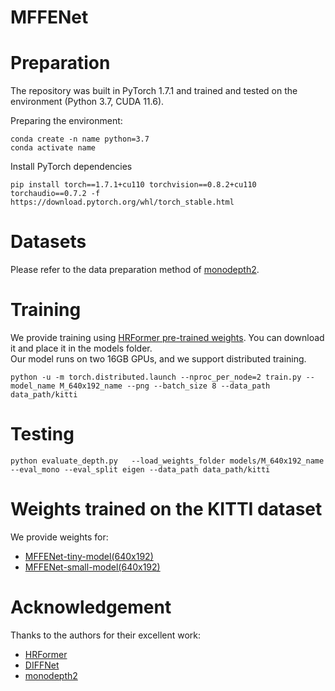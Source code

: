 # MFFENet

# Preparation

The repository was built in PyTorch 1.7.1 and trained and tested on the environment (Python 3.7, CUDA 11.6).

Preparing the environment:    
  
```
conda create -n name python=3.7
conda activate name
```
Install PyTorch dependencies

```
pip install torch==1.7.1+cu110 torchvision==0.8.2+cu110 torchaudio==0.7.2 -f https://download.pytorch.org/whl/torch_stable.html
```

# Datasets
Please refer to the data preparation method of [monodepth2](https://github.com/nianticlabs/monodepth2).

# Training
We provide training using [HRFormer pre-trained weights](https://drive.google.com/drive/folders/1IoVSDvF9zIPru1PvffuvtGx3XhtlLo7c?usp=drive_link). You can download it and place it in the models folder.  
Our model runs on two 16GB GPUs, and we support distributed training.
```
python -u -m torch.distributed.launch --nproc_per_node=2 train.py --model_name M_640x192_name --png --batch_size 8 --data_path data_path/kitti
```
# Testing
```
python evaluate_depth.py   --load_weights_folder models/M_640x192_name --eval_mono --eval_split eigen --data_path data_path/kitti
```
# Weights trained on the KITTI dataset
We provide weights for:
+ [MFFENet-tiny-model(640x192)](https://drive.google.com/file/d/1BegVLt9UbX1yld_lfBQYaQosejVV3wph/view?usp=drive_link)
+ [MFFENet-small-model(640x192)](https://drive.google.com/file/d/1EoC02VCdv3-TJXnTEGFezOZuQAktui6q/view?usp=drive_link)
# Acknowledgement
Thanks to the authors for their excellent work:
+ [HRFormer](https://github.com/HRNet/HRFormer)
+ [DIFFNet](https://github.com/brandleyzhou/DIFFNet)
+ [monodepth2](https://github.com/nianticlabs/monodepth2)
